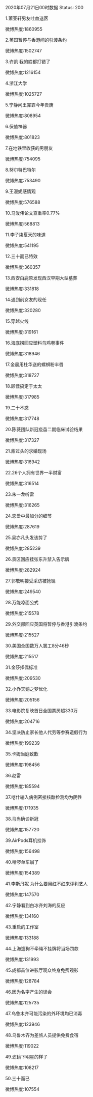 2020年07月21日00时数据
Status: 200

1.萧亚轩男友吐血送医

微博热度:1860955

2.英国暂停与香港间的引渡条约

微博热度:1502747

3.许凯 我的姓都打错了

微博热度:1216154

4.浙江大学

微博热度:1025727

5.宁静问王霏霏今年贵庚

微博热度:808954

6.保值神器

微博热度:801823

7.在地铁里收获的男朋友

微博热度:754095

8.努尔特巴特尔

微博热度:753490

9.王漫妮感情观

微博热度:576588

10.马浚伟论文查重率0.77%

微博热度:568813

11.李子柒夏天的味道

微博热度:541195

12.三十而已特效

微博热度:360357

13.西安白鹿原发现西汉早期大型墓葬

微博热度:331818

14.遇到前女友的现任

微博热度:320280

15.穿越火线

微博热度:319161

16.海底捞回应塑料乌鸡卷事件

微博热度:318946

17.金晨用杜华送的螺蛳粉丰唇

微博热度:318727

18.顾佳搞定于太太

微博热度:317985

19.二十不惑

微博热度:317748

20.陈薇团队新冠疫苗二期临床试验结果

微博热度:317327

21.甜过头的求婚现场

微博热度:316942

22.26个人拥有世界一半财富

微博热度:316514

23.朱一龙听雷

微博热度:316265

24.恋爱中最加分的细节

微博热度:287619

25.吴亦凡头发该剪了

微博热度:285239

26.景区回应挂张东升禁入告示牌

微博热度:282924

27.郭敬明接受采访被抢镜

微博热度:249540

28.万能凉面公式

微博热度:215578

29.外交部回应英国将暂停与香港引渡条约

微博热度:215527

30.美国全国数万人罢工8分46秒

微博热度:215517

31.金莎择偶标准

微博热度:209530

32.小乔天鹅之梦优化

微博热度:205156

33.电影院复映首日全国票房超330万

微博热度:204716

34.坚决防止家长他人代劳等参赛造假行为

微博热度:199239

35.卡姆当庭致歉

微博热度:198456

36.赵雷

微博热度:185594

37.喀什输入病例密接核酸检测均为阴性

微博热度:171935

38.马尚确诊新冠

微博热度:157720

39.AirPods耳机挂饰

微博热度:156498

40.哈啰单车崩了

微博热度:154389

41.李斯丹妮 为什么要用红不红来评判艺人

微博热度:147570

42.宁静看到白冰齐刘海的反应

微博热度:134160

43.重启的工作室

微博热度:133188

44.上海遛狗不牵绳不挂牌将当场罚款

微博热度:131993

45.成都首位进影厅观众终身免费观影

微博热度:128784

46.因为名字产生的误会

微博热度:125735

47.乌鲁木齐可能污染的外环境均已消毒

微博热度:123946

48.乌鲁木齐为差旅人员提供免费食宿

微博热度:119022

49.滤镜下明星的样子

微博热度:108217

50.三十而已

微博热度:107554

